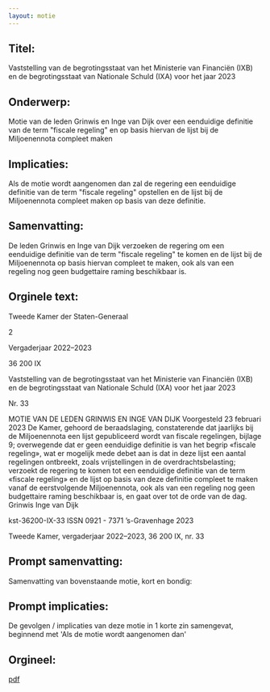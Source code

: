 ```yaml
---
layout: motie
---
```

## Titel:
Vaststelling van de begrotingsstaat van het Ministerie van Financiën (IXB) en de begrotingsstaat van Nationale Schuld (IXA) voor het jaar 2023
## Onderwerp:
Motie van de leden Grinwis en Inge van Dijk over een eenduidige definitie van de term "fiscale regeling" en op basis hiervan de lijst bij de Miljoenennota compleet maken
## Implicaties:

Als de motie wordt aangenomen dan zal de regering een eenduidige definitie van de term "fiscale regeling" opstellen en de lijst bij de Miljoenennota compleet maken op basis van deze definitie.
## Samenvatting:

De leden Grinwis en Inge van Dijk verzoeken de regering om een eenduidige definitie van de term "fiscale regeling" te komen en de lijst bij de Miljoenennota op basis hiervan compleet te maken, ook als van een regeling nog geen budgettaire raming beschikbaar is.
## Orginele text:


Tweede Kamer der Staten-Generaal

2

Vergaderjaar 2022–2023

36 200 IX

Vaststelling van de begrotingsstaat van het
Ministerie van Financiën (IXB) en de
begrotingsstaat van Nationale Schuld (IXA) voor
het jaar 2023

Nr. 33

MOTIE VAN DE LEDEN GRINWIS EN INGE VAN DIJK
Voorgesteld 23 februari 2023
De Kamer,
gehoord de beraadslaging,
constaterende dat jaarlijks bij de Miljoenennota een lijst gepubliceerd
wordt van fiscale regelingen, bijlage 9;
overwegende dat er geen eenduidige definitie is van het begrip «fiscale
regeling», wat er mogelijk mede debet aan is dat in deze lijst een aantal
regelingen ontbreekt, zoals vrijstellingen in de overdrachtsbelasting;
verzoekt de regering te komen tot een eenduidige definitie van de term
«fiscale regeling» en de lijst op basis van deze definitie compleet te maken
vanaf de eerstvolgende Miljoenennota, ook als van een regeling nog geen
budgettaire raming beschikbaar is,
en gaat over tot de orde van de dag.
Grinwis
Inge van Dijk

kst-36200-IX-33
ISSN 0921 - 7371
’s-Gravenhage 2023

Tweede Kamer, vergaderjaar 2022–2023, 36 200 IX, nr. 33


## Prompt samenvatting:
Samenvatting van bovenstaande motie, kort en bondig:


## Prompt implicaties:
De gevolgen / implicaties van deze motie in 1 korte zin samengevat, beginnend met 'Als de motie wordt aangenomen dan' 

## Orgineel:
[pdf](https://gegevensmagazijn.tweedekamer.nl/OData/v4/2.0/Document(6bcafe9d-c973-4265-b374-25dec757073b)/resource)
